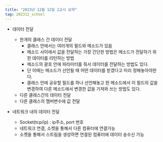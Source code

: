 ```yaml
---
title: "2023년 12월 12일 2교시 요약"
tag: 202312_school
---
```


- 데이터 전달
  - 한개의 클래스 간 데이터 전달
    - 클래스 안에서는 여러개의 필드와 메소드가 있음
    - 메소드 사이에서 값을 전달하는 가장 간단한 방법은 메소드가 전달하기 위한 데이터를 리턴하는 방법
    - 메소드의 괄호 안에 파라미터를 줘서 데이터를 전달하는 방법도 있다. 
    - 단 이때는 메소드가 선언될 때 어떤 데이터를 받겠다고 미리 정해놓아야한다.
    - 클래스 안에 공유할 필드를 하나 선언해놓고 한 메소드에서 이 필드의 값을 변경하여 다른 메소드에서 변경한 값을 가져와 쓰는 방법도 있다. 
  - 다른 클래스간의 데이터 전달
  - 다른 클래스의 멤버변수에 값 전달

- 네트워크 내의 데이터 전달
  - Socket(tcp/ip) : ip주소, port 번호
  - 네트워크 연결, 소켓을 통해서 다른 컴퓨터에 연결가능
  - 소켓을 통해서 스트림을 생성하면 연결된 컴퓨터에 데이터 송수신 가능